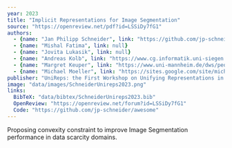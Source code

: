 ```yaml
---
year: 2023
title: "Implicit Representations for Image Segmentation"
source: "https://openreview.net/pdf?id=LSSiDy7fG1"
authors:
  - {name: "Jan Philipp Schneider", link: "https://github.com/jp-schneider"}
  - {name: "Mishal Fatima", link: null}
  - {name: "Jovita Lukasik", link: null}
  - {name: "Andreas Kolb", link: "https://www.cg.informatik.uni-siegen.de/en/kolb-andreas"}
  - {name: "Margret Keuper", link: "https://www.uni-mannheim.de/dws/people/professors/prof-dr-ing-margret-keuper/"}
  - {name: "Michael Moeller", link: "https://sites.google.com/site/michaelmoellermath"}
publisher: "UniReps: the First Workshop on Unifying Representations in Neural Models"
image: "data/images/SchneiderUnireps2023.png"
links:
  BibTeX: "data/bibtex/SchneiderUnireps2023.bib"
  OpenReview: "https://openreview.net/forum?id=LSSiDy7fG1"
  Code: "https://github.com/jp-schneider/awesome"
---
```

Proposing convexity constraint to improve Image Segmentation performance in data scarcity domains.